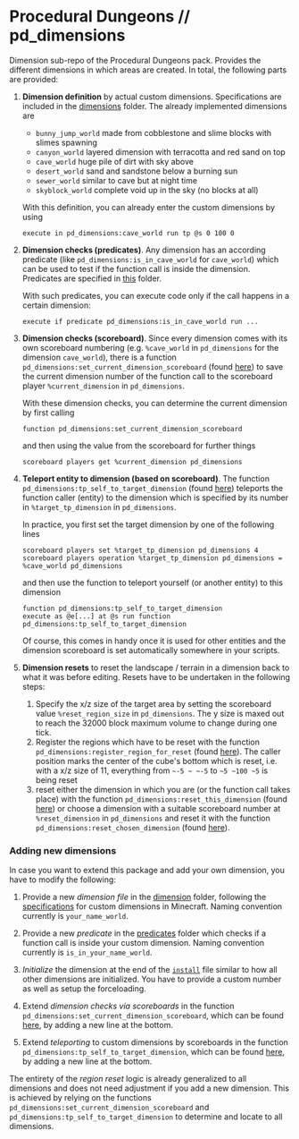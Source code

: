 # Procedural Dungeons // pd_dimensions

Dimension sub-repo of the Procedural Dungeons pack. Provides the different dimensions in which areas are created. In total, the following parts are provided:

1. **Dimension definition** by actual custom dimensions. Specifications are included in the [dimensions](dimensions/) folder. The already implemented dimensions are
    - `bunny_jump_world` made from cobblestone and slime blocks with slimes spawning
    - `canyon_world` layered dimension with terracotta and red sand on top
    - `cave_world` huge pile of dirt with sky above
    - `desert_world` sand and sandstone below a burning sun
    - `sewer_world` similar to cave but at night time
    - `skyblock_world` complete void up in the sky (no blocks at all)

    With this definition, you can already enter the custom dimensions by using
    ```mcfunction
    execute in pd_dimensions:cave_world run tp @s 0 100 0
    ```

2. **Dimension checks (predicates)**. Any dimension has an according predicate (like `pd_dimensions:is_in_cave_world` for `cave_world`) which can be used to test if the function call is inside the dimension. Predicates are specified in [this](predicates/) folder.

    With such predicates, you can execute code only if the call happens in a certain dimension:
    ```mcfunction
    execute if predicate pd_dimensions:is_in_cave_world run ...
    ```

3. **Dimension checks (scoreboard)**. Since every dimension comes with its own scoreboard numbering (e.g. `%cave_world` in `pd_dimensions` for the dimension `cave_world`), there is a function `pd_dimensions:set_current_dimension_scoreboard` (found [here](functions/set_current_dimension_scoreboard.mcfunction)) to save the current dimension number of the function call to the scoreboard player `%current_dimension` in `pd_dimensions`.

    With these dimension checks, you can determine the current dimension by first calling
    ```mcfunction
    function pd_dimensions:set_current_dimension_scoreboard
    ```
    and then using the value from the scoreboard for further things
    ```mcfunction
    scoreboard players get %current_dimension pd_dimensions
    ```

4. **Teleport entity to dimension (based on scoreboard)**. The function `pd_dimensions:tp_self_to_target_dimension` (found [here](functions/tp_self_to_target_dimension.mcfunction)) teleports the function caller (entity) to the dimension which is specified by its number in `%target_tp_dimension` in `pd_dimensions`.

    In practice, you first set the target dimension by one of the following lines
    ```mcfunction
    scoreboard players set %target_tp_dimension pd_dimensions 4
    scoreboard players operation %target_tp_dimension pd_dimensions = %cave_world pd_dimensions
    ```
    and then use the function to teleport yourself (or another entity) to this dimension
    ```mcfunction
    function pd_dimensions:tp_self_to_target_dimension
    execute as @e[...] at @s run function pd_dimensions:tp_self_to_target_dimension
    ```
    Of course, this comes in handy once it is used for other entities and the dimension scoreboard is set automatically somewhere in your scripts.

5. **Dimension resets** to reset the landscape / terrain in a dimension back to what it was before editing. Resets have to be undertaken in the following steps:
    1. Specify the x/z size of the target area by setting the scoreboard value `%reset_region_size` in `pd_dimensions`. The y size is maxed out to reach the 32000 block maximum volume to change during one tick.
    2. Register the regions which have to be reset with the function `pd_dimensions:register_region_for_reset` (found [here](functions/register_region_for_reset.mcfunction)). The caller position marks the center of the cube's bottom which is reset, i.e. with a x/z size of 11, everything from `~-5 ~ ~-5` to `~5 ~100 ~5` is being reset
    3. reset either the dimension in which you are (or the function call takes place) with the function `pd_dimensions:reset_this_dimension` (found [here](functions/reset_this_dimension.mcfunction)) or choose a dimension with a suitable scoreboard number at `%reset_dimension` in `pd_dimensions` and reset it with the function `pd_dimensions:reset_chosen_dimension` (found [here](functions/reset_chosen_dimension.mcfunction)).



### Adding new dimensions

In case you want to extend this package and add your own dimension, you have to modify the following:

1. Provide a new *dimension file* in the [dimension](dimension/) folder, following the [specifications](https://minecraft.fandom.com/wiki/Custom_dimension) for custom dimensions in Minecraft. Naming convention currently is `your_name_world`.

2. Provide a new *predicate* in the [predicates](predicates/) folder which checks if a function call is inside your custom dimension. Naming convention currently is `is_in_your_name_world`.

3. *Initialize* the dimension at the end of the [`install`](functions/installation/install.mcfunction) file similar to how all other dimensions are initialized. You have to provide a custom number as well as setup the forceloading.

4. Extend *dimension checks via scoreboards* in the function `pd_dimensions:set_current_dimension_scoreboard`, which can be found [here](functions/set_current_dimension_scoreboard.mcfunction), by adding a new line at the bottom.

5. Extend *teleporting* to custom dimensions by scoreboards in the function `pd_dimensions:tp_self_to_target_dimension`, which can be found [here](functions/tp_self_to_target_dimension.mcfunction), by adding a new line at the bottom.


The entirety of the *region reset* logic is already generalized to all dimensions and does not need adjustment if you add a new dimension. This is achieved by relying on the functions `pd_dimensions:set_current_dimension_scoreboard` and `pd_dimensions:tp_self_to_target_dimension` to determine and locate to all dimensions.
